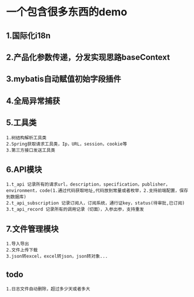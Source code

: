 # 一个包含很多东西的demo
## 1.国际化i18n
## 2.产品化参数传递，分发实现思路baseContext
## 3.mybatis自动赋值初始字段插件
## 4.全局异常捕获
## 5.工具类
    1.树结构解析工具类
    2.Spring获取请求工具类，Ip，URL，session，cookie等
    3.第三方接口发送工具类
## 6.API模块
    1.t_api 记录所有的请求url，description，specification，publisher，environment，code(1.通过代码获取地址,代码放到常量或者枚举，2.支持前端配置，保存到数据库)
    2.t_api_subscription 记录订阅人，订阅系统，通行证key，status(待审批,已订阅)
    3.t_api_record 记录所有的调用记录（切面），入参出参，支持重发
## 7.文件管理模块
    1.导入导出
    2.文件上传下载
    3.json转excel，excel转json，json转对象...




## todo
    1.日志文件自动删除，超过多少天或者多大